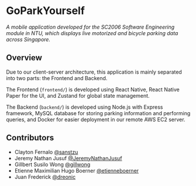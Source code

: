 # GoParkYourself
*A mobile application developed for the SC2006 Software Engineering module in NTU, which displays live motorized and bicycle parking data across Singapore.*

## Overview
Due to our client-server architecture, this application is mainly separated into two parts: the Frontend and Backend.

The Frontend (`frontend/`) is developed using React Native, React Native Paper for the UI, and Zustand for global state management.

The Backend (`backend/`) is developed using Node.js with Express framework, MySQL database for storing parking information and performing queries, and Docker for easier deployment in our remote AWS EC2 server.

## Contributors
- Clayton Fernalo [@sanstzu](https://github.com/sanstzu)
- Jeremy Nathan Jusuf [@JeremyNathanJusuf](https://github.com/JeremyNathanJusuf)
- Gillbert Susilo Wong [@gillwong](https://github.com/gillwong)
- Etienne Maximilian Hugo Boerner [@etienneboerner](https://github.com/etienneboerner)
- Juan Frederick [@dreonic](https://github.com/dreonic)
